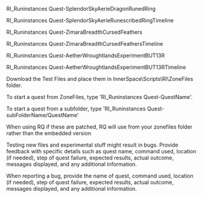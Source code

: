 
RI_Runinstances Quest-SplendorSkyAerieDragonRunedRing

RI_Runinstances Quest-SplendorSkyAerieRunescribedRingTimeline

RI_Runinstances Quest-ZimaraBreadthCursedFeathers

RI_Runinstances Quest-ZimaraBreadthCursedFeathersTimeline

RI_Runinstances Quest-AetherWroughtlandsExperimentBUT13R

RI_Runinstances Quest-AetherWroughtlandsExperimentBUT13RTimeline

Download the Test Files and place them in InnerSpace\Scripts\RI\ZoneFiles folder.

To start a quest from ZoneFiles, type 'RI_Runinstances Quest-QuestName'.

To start a quest from a subfolder, type 'RI_Runinstances Quest-subFolderName/QuestName'

When using RQ if these are patched,  RQ will use from your zonefiles folder rather than the embedded version 

Testing new files and experimental stuff might result in bugs. Provide feedback with specific details such as quest name, command used, location (if needed), step of quest failure, expected results, actual outcome, messages displayed, and any additional information.

When reporting a bug, provide the name of quest, command used, location (if needed), step of quest failure, expected results, actual outcome, messages displayed, and any additional information.
